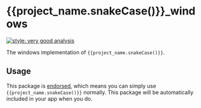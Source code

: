 # {{project_name.snakeCase()}}_windows

[![style: very good analysis][very_good_analysis_badge]][very_good_analysis_link]

The windows implementation of `{{project_name.snakeCase()}}`.

## Usage

This package is [endorsed][endorsed_link], which means you can simply use `{{project_name.snakeCase()}}`
normally. This package will be automatically included in your app when you do.

[endorsed_link]: https://flutter.dev/docs/development/packages-and-plugins/developing-packages#endorsed-federated-plugin
[very_good_analysis_badge]: https://img.shields.io/badge/style-very_good_analysis-B22C89.svg
[very_good_analysis_link]: https://pub.dev/packages/very_good_analysis
